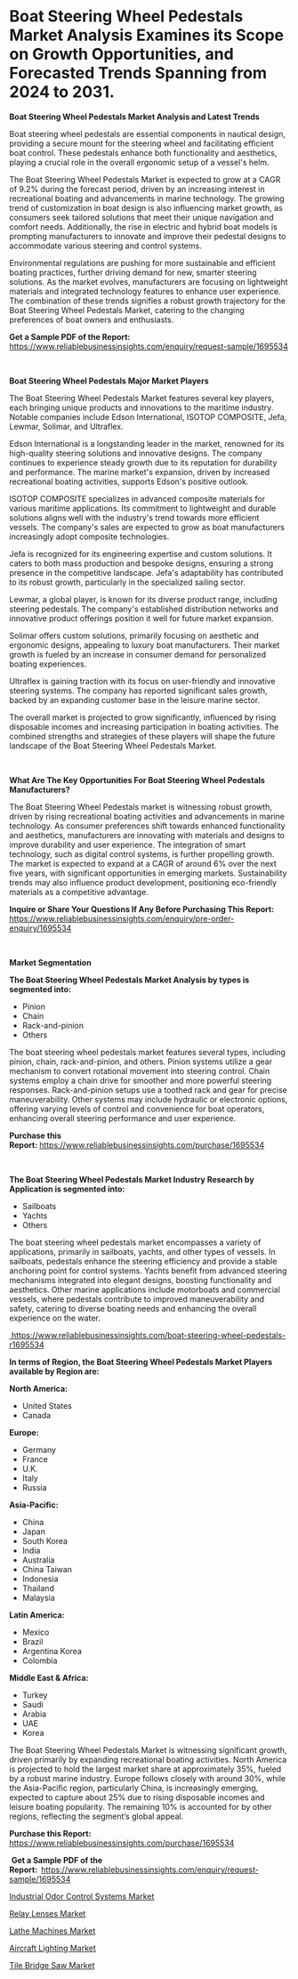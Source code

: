 <p><h1>Boat Steering Wheel Pedestals Market Analysis Examines its Scope on Growth Opportunities, and Forecasted Trends Spanning from 2024 to 2031.</h1></p><p><strong>Boat Steering Wheel Pedestals Market Analysis and Latest Trends</strong></p>
<p><p>Boat steering wheel pedestals are essential components in nautical design, providing a secure mount for the steering wheel and facilitating efficient boat control. These pedestals enhance both functionality and aesthetics, playing a crucial role in the overall ergonomic setup of a vessel's helm. </p><p>The Boat Steering Wheel Pedestals Market is expected to grow at a CAGR of 9.2% during the forecast period, driven by an increasing interest in recreational boating and advancements in marine technology. The growing trend of customization in boat design is also influencing market growth, as consumers seek tailored solutions that meet their unique navigation and comfort needs. Additionally, the rise in electric and hybrid boat models is prompting manufacturers to innovate and improve their pedestal designs to accommodate various steering and control systems.</p><p>Environmental regulations are pushing for more sustainable and efficient boating practices, further driving demand for new, smarter steering solutions. As the market evolves, manufacturers are focusing on lightweight materials and integrated technology features to enhance user experience. The combination of these trends signifies a robust growth trajectory for the Boat Steering Wheel Pedestals Market, catering to the changing preferences of boat owners and enthusiasts.</p></p>
<p><strong>Get a Sample PDF of the Report:&nbsp;</strong> <a href="https://www.reliablebusinessinsights.com/enquiry/request-sample/1695534?utm_campaign=1260&utm_medium=2&utm_source=Github&utm_content=ia&utm_term=19102024&utm_id=boat-steering-wheel-pedestals">https://www.reliablebusinessinsights.com/enquiry/request-sample/1695534</a></p>
<p>&nbsp;</p>
<p><strong>Boat Steering Wheel Pedestals Major Market Players</strong></p>
<p><p>The Boat Steering Wheel Pedestals Market features several key players, each bringing unique products and innovations to the maritime industry. Notable companies include Edson International, ISOTOP COMPOSITE, Jefa, Lewmar, Solimar, and Ultraflex.</p><p>Edson International is a longstanding leader in the market, renowned for its high-quality steering solutions and innovative designs. The company continues to experience steady growth due to its reputation for durability and performance. The marine market's expansion, driven by increased recreational boating activities, supports Edson's positive outlook.</p><p>ISOTOP COMPOSITE specializes in advanced composite materials for various maritime applications. Its commitment to lightweight and durable solutions aligns well with the industry's trend towards more efficient vessels. The company's sales are expected to grow as boat manufacturers increasingly adopt composite technologies.</p><p>Jefa is recognized for its engineering expertise and custom solutions. It caters to both mass production and bespoke designs, ensuring a strong presence in the competitive landscape. Jefa's adaptability has contributed to its robust growth, particularly in the specialized sailing sector.</p><p>Lewmar, a global player, is known for its diverse product range, including steering pedestals. The company's established distribution networks and innovative product offerings position it well for future market expansion.</p><p>Solimar offers custom solutions, primarily focusing on aesthetic and ergonomic designs, appealing to luxury boat manufacturers. Their market growth is fueled by an increase in consumer demand for personalized boating experiences.</p><p>Ultraflex is gaining traction with its focus on user-friendly and innovative steering systems. The company has reported significant sales growth, backed by an expanding customer base in the leisure marine sector.</p><p>The overall market is projected to grow significantly, influenced by rising disposable incomes and increasing participation in boating activities. The combined strengths and strategies of these players will shape the future landscape of the Boat Steering Wheel Pedestals Market.</p></p>
<p>&nbsp;</p>
<p><strong>What Are The Key Opportunities For Boat Steering Wheel Pedestals Manufacturers?</strong></p>
<p><p>The Boat Steering Wheel Pedestals market is witnessing robust growth, driven by rising recreational boating activities and advancements in marine technology. As consumer preferences shift towards enhanced functionality and aesthetics, manufacturers are innovating with materials and designs to improve durability and user experience. The integration of smart technology, such as digital control systems, is further propelling growth. The market is expected to expand at a CAGR of around 6% over the next five years, with significant opportunities in emerging markets. Sustainability trends may also influence product development, positioning eco-friendly materials as a competitive advantage.</p></p>
<p><strong>Inquire or Share Your Questions If Any Before Purchasing This Report:</strong> <a href="https://www.reliablebusinessinsights.com/enquiry/pre-order-enquiry/1695534?utm_campaign=1260&utm_medium=2&utm_source=Github&utm_content=ia&utm_term=19102024&utm_id=boat-steering-wheel-pedestals">https://www.reliablebusinessinsights.com/enquiry/pre-order-enquiry/1695534</a></p>
<p>&nbsp;</p>
<p><strong>Market Segmentation</strong></p>
<p><strong>The Boat Steering Wheel Pedestals Market Analysis by types is segmented into:</strong></p>
<p><ul><li>Pinion</li><li>Chain</li><li>Rack-and-pinion</li><li>Others</li></ul></p>
<p><p>The boat steering wheel pedestals market features several types, including pinion, chain, rack-and-pinion, and others. Pinion systems utilize a gear mechanism to convert rotational movement into steering control. Chain systems employ a chain drive for smoother and more powerful steering responses. Rack-and-pinion setups use a toothed rack and gear for precise maneuverability. Other systems may include hydraulic or electronic options, offering varying levels of control and convenience for boat operators, enhancing overall steering performance and user experience.</p></p>
<p><strong>Purchase this Report:&nbsp;</strong><a href="https://www.reliablebusinessinsights.com/purchase/1695534?utm_campaign=1260&utm_medium=2&utm_source=Github&utm_content=ia&utm_term=19102024&utm_id=boat-steering-wheel-pedestals">https://www.reliablebusinessinsights.com/purchase/1695534</a></p>
<p>&nbsp;</p>
<p><strong>The Boat Steering Wheel Pedestals Market Industry Research by Application is segmented into:</strong></p>
<p><ul><li>Sailboats</li><li>Yachts</li><li>Others</li></ul></p>
<p><p>The boat steering wheel pedestals market encompasses a variety of applications, primarily in sailboats, yachts, and other types of vessels. In sailboats, pedestals enhance the steering efficiency and provide a stable anchoring point for control systems. Yachts benefit from advanced steering mechanisms integrated into elegant designs, boosting functionality and aesthetics. Other marine applications include motorboats and commercial vessels, where pedestals contribute to improved maneuverability and safety, catering to diverse boating needs and enhancing the overall experience on the water.</p></p>
<p><a href="https://www.reliablebusinessinsights.com/boat-steering-wheel-pedestals-r1695534?utm_campaign=1260&utm_medium=2&utm_source=Github&utm_content=ia&utm_term=19102024&utm_id=boat-steering-wheel-pedestals">&nbsp;https://www.reliablebusinessinsights.com/boat-steering-wheel-pedestals-r1695534</a></p>
<p><strong>In terms of Region, the Boat Steering Wheel Pedestals Market Players available by Region are:</strong></p>
<p>
    <p> <strong> North America: </strong>
        <ul>
            <li>United States</li>
            <li>Canada</li>
        </ul>
        </p> 
    <p> <strong> Europe: </strong>
        <ul>
            <li>Germany</li>
            <li>France</li>
            <li>U.K.</li>
            <li>Italy</li>
            <li>Russia</li>
        </ul>
        </p> 
    <p> <strong> Asia-Pacific: </strong>
        <ul>
            <li>China</li>
            <li>Japan</li>
            <li>South Korea</li>
            <li>India</li>
            <li>Australia</li>
            <li>China Taiwan</li>
            <li>Indonesia</li>
            <li>Thailand</li>
            <li>Malaysia</li>
        </ul>
        </p> 
    <p> <strong> Latin America: </strong>
        <ul>
            <li>Mexico</li>
            <li>Brazil</li>
            <li>Argentina Korea</li>
            <li>Colombia</li>
        </ul>
        </p> 
    <p> <strong> Middle East & Africa: </strong>
        <ul>
            <li>Turkey</li>
            <li>Saudi</li>
            <li>Arabia</li>
            <li>UAE</li>
            <li>Korea</li>
        </ul>
    </p>
    </p>
<p><p>The Boat Steering Wheel Pedestals Market is witnessing significant growth, driven primarily by expanding recreational boating activities. North America is projected to hold the largest market share at approximately 35%, fueled by a robust marine industry. Europe follows closely with around 30%, while the Asia-Pacific region, particularly China, is increasingly emerging, expected to capture about 25% due to rising disposable incomes and leisure boating popularity. The remaining 10% is accounted for by other regions, reflecting the segment’s global appeal.</p></p>
<p><strong>Purchase this Report: </strong><a href="https://www.reliablebusinessinsights.com/purchase/1695534?utm_campaign=1260&utm_medium=2&utm_source=Github&utm_content=ia&utm_term=19102024&utm_id=boat-steering-wheel-pedestals">https://www.reliablebusinessinsights.com/purchase/1695534</a></p>
<p>&nbsp;<strong>Get a Sample PDF of the Report:&nbsp;&nbsp;</strong><a href="https://www.reliablebusinessinsights.com/enquiry/request-sample/1695534?utm_campaign=1260&utm_medium=2&utm_source=Github&utm_content=ia&utm_term=19102024&utm_id=boat-steering-wheel-pedestals">https://www.reliablebusinessinsights.com/enquiry/request-sample/1695534</a></p>
<p><strong></strong></p>
<p><p><a href="https://issuu.com/reportprime-2/docs/industrial-odor-control-systems-mar_22b58a8f8ef5ac?utm_campaign=1260&utm_medium=2&utm_source=Github&utm_content=ia&utm_term=19102024&utm_id=boat-steering-wheel-pedestals">Industrial Odor Control Systems Market</a></p><p><a href="https://github.com/fosters9adames/Market-Research-Report-List-1/blob/main/relay-lenses-market.md?utm_campaign=1260&utm_medium=2&utm_source=Github&utm_content=ia&utm_term=19102024&utm_id=boat-steering-wheel-pedestals">Relay Lenses Market</a></p><p><a href="https://www.linkedin.com/pulse/global-lathe-machines-market-opportunities-challenges2024-i8p5c?utm_campaign=1260&utm_medium=2&utm_source=Github&utm_content=ia&utm_term=19102024&utm_id=boat-steering-wheel-pedestals">Lathe Machines Market</a></p><p><a href="https://www.linkedin.com/pulse/pioneering-growth-analyzing-global-aircraft-lighting-market-dynamics-lo8dc?utm_campaign=1260&utm_medium=2&utm_source=Github&utm_content=ia&utm_term=19102024&utm_id=boat-steering-wheel-pedestals">Aircraft Lighting Market</a></p><p><a href="https://issuu.com/reportprime-2/docs/tile-bridge-saw-market-size-2030.pp_398342c6c4aaab?utm_campaign=1260&utm_medium=2&utm_source=Github&utm_content=ia&utm_term=19102024&utm_id=boat-steering-wheel-pedestals">Tile Bridge Saw Market</a></p></p>